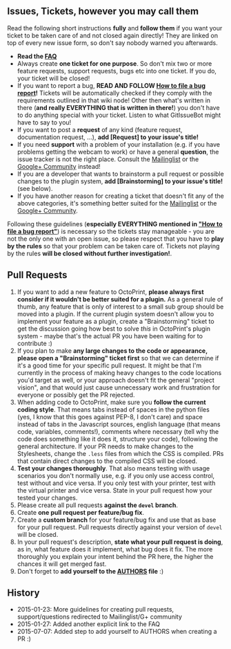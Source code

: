Issues, Tickets, however you may call them
------------------------------------------

Read the following short instructions **fully** and **follow them** if you want your ticket to be taken care of and not closed again directly! They are linked on top of every new issue form, so don't say nobody warned you afterwards.

- **Read the [FAQ](https://github.com/foosel/OctoPrint/wiki/FAQ)**
- Always create **one ticket for one purpose**. So don't mix two or more feature requests, support requests, bugs etc into one ticket. If you do, your ticket will be closed!
- If you want to report a bug, **READ AND FOLLOW [How to file a bug report](https://github.com/foosel/OctoPrint/wiki/How-to-file-a-bug-report)!** Tickets will be automatically checked if they comply with the requirements outlined in that wiki node! Other then what's written in there (**and really EVERYTHING that is written in there!**) you don't have to do anything special with your ticket. Listen to what GitIssueBot might have to say to you!
- If you want to post a **request** of any kind (feature request, documentation request, ...), **add [Request] to your issue's title!**
- If you need **support** with a problem of your installation (e.g. if you have problems getting the webcam to work) or have a general **question**, the issue tracker is not the right place. Consult the [Mailinglist](https://groups.google.com/group/octoprint) or the [Google+ Community](https://plus.google.com/communities/102771308349328485741) instead!
- If you are a developer that wants to brainstorm a pull request or possible changes to the plugin system, **add [Brainstorming] to your issue's title!** (see below).
- If you have another reason for creating a ticket that doesn't fit any of the above categories, it's something better suited for the [Mailinglist](https://groups.google.com/group/octoprint) or the [Google+ Community](https://plus.google.com/communities/102771308349328485741).

Following these guidelines (**especially EVERYTHING mentioned in ["How to file a bug report"](https://github.com/foosel/OctoPrint/wiki/How-to-file-a-bug-report)**) is necessary so the tickets stay manageable - you are not the only one with an open issue, so please respect that you have to **play by the rules** so that your problem can be taken care of. Tickets not playing by the rules **will be closed without further investigation!**.

Pull Requests
-------------

1. If you want to add a new feature to OctoPrint, **please always first consider if it wouldn't be better suited for a
   plugin.** As a general rule of thumb, any feature that is only of interest to a small sub group should be moved into a
   plugin. If the current plugin system doesn't allow you to implement your feature as a plugin, create a "Brainstorming"
   ticket to get the discussion going how best to solve *this* in OctoPrint's plugin system - maybe that's the actual PR
   you have been waiting for to contribute :)
2. If you plan to make **any large changes to the code or appearance, please open a "Brainstorming" ticket first** so that
   we can determine if it's a good time for your specific pull request. It might be that I'm currently in the process of
   making heavy changes to the code locations you'd target as well, or your approach doesn't fit the general "project
   vision", and that would just cause unnecessary work and frustration for everyone or possibly get the PR rejected.
3. When adding code to OctoPrint, make sure you **follow the current coding style**. That means tabs instead of spaces in the
   python files (yes, I know that this goes against PEP-8, I don't care) and space instead of tabs in the Javascript sources,
   english language (that means code, variables, comments!), comments where necessary (tell why the code does something like
   it does it, structure your code), following the general architecture. If your PR needs to make changes to the Stylesheets,
   change the ``.less`` files from which the CSS is compiled. PRs that contain direct changes to the compiled
   CSS will be closed.
4. **Test your changes thoroughly**. That also means testing with usage scenarios you don't normally use, e.g. if you only
   use access control, test without and vice versa. If you only test with your printer, test with the virtual printer and
   vice versa. State in your pull request how your tested your changes.
5. Please create all pull requests **against the `devel` branch**.
6. Create **one pull request per feature/bug fix**.
7. Create a **custom branch** for your feature/bug fix and use that as base for your pull request. Pull requests directly
   against your version of `devel` will be closed.
8. In your pull request's description, **state what your pull request is doing**, as in, what feature does it implement, what
   bug does it fix. The more thoroughly you explain your intent behind the PR here, the higher the chances it will get merged
   fast.
9. Don't forget to **add yourself to the [AUTHORS](../AUTHORS.md) file** :)

History
-------

  * 2015-01-23: More guidelines for creating pull requests, support/questions redirected to Mailinglist/G+ community
  * 2015-01-27: Added another explicit link to the FAQ
  * 2015-07-07: Added step to add yourself to AUTHORS when creating a PR :)
